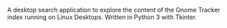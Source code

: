 A desktop search application to explore the content of the Gnome Tracker index running on Linux Desktops. Written in Python 3 with Tkinter.
